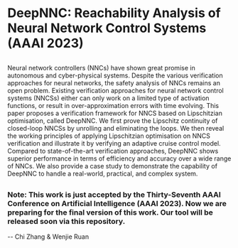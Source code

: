 # DeepNNC: Reachability Analysis of Neural Network Control Systems (AAAI 2023)

##
Neural network controllers (NNCs) have shown great promise in autonomous and cyber-physical systems. Despite the various verification approaches for neural networks, the
safety analysis of NNCs remains an open problem. Existing verification approaches for neural network control systems (NNCSs) either can only work on a limited type of activation functions, or result in over-approximation errors with time evolving. This paper proposes a verification framework for NNCS based on Lipschitzian optimisation, called DeepNNC. We first prove the Lipschitz continuity of closed-loop NNCSs by unrolling and eliminating the loops. We then reveal the working principles of applying Lipschitzian optimisation on NNCS verification and illustrate it by verifying an adaptive cruise control model. Compared to state-of-the-art verification approaches, DeepNNC shows superior performance in terms of efficiency and accuracy over a wide range of NNCs. We also provide a case study to demonstrate the capability
of DeepNNC to handle a real-world, practical, and complex system.

##

### Note: This work is just accepted by the Thirty-Seventh AAAI Conference on Artificial Intelligence (AAAI 2023). Now we are preparing for the final version of this work. Our tool will be released soon via this repository.

-- Chi Zhang & Wenjie Ruan
